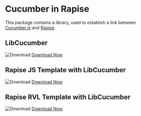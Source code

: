 # Cucumber in Rapise

This package contains a library, used to establish a link between [Cucumber.js](https://github.com/cucumber/cucumber-js) and [Rapise]().


## LibCucumber

![Download](https://github.githubassets.com/images/icons/emoji/unicode/23ec.png?v8) [Download Now](https://inflectra.github.io/DownGit/#/home?url=https://github.com/Inflectra/rapise-powerpack/tree/master/Cucumber/PureLib)

## Rapise JS Template with LibCucumber

![Download](https://github.githubassets.com/images/icons/emoji/unicode/23ec.png?v8) [Download Now](https://inflectra.github.io/DownGit/#/home?url=https://github.com/Inflectra/rapise-powerpack/tree/master/Cucumber/JSTemplate)

## Rapise RVL Template with LibCucumber

![Download](https://github.githubassets.com/images/icons/emoji/unicode/23ec.png?v8) [Download Now](https://inflectra.github.io/DownGit/#/home?url=https://github.com/Inflectra/rapise-powerpack/tree/master/Cucumber/RVLTemplate)



